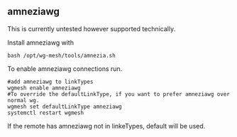 ## amneziawg

This is currently untested however supported technically.

Install amneziawg with
```
bash /opt/wg-mesh/tools/amnezia.sh
```
To enable amneziawg connections run.<br>
```
#add amneziawg to linkTypes
wgmesh enable amneziawg 
#To override the defaultLinkType, if you want to prefer amneziawg over normal wg.
wgmesh set defaultLinkType amneziawg
systemctl restart wgmesh
```

If the remote has amneziawg not in linkeTypes, default will be used.<br>